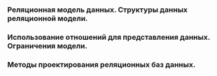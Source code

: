### Реляционная модель данных. Структуры данных реляционной модели. 

### Использование отношений для представления данных. Ограничения модели. 

### Методы проектирования реляционных баз данных.